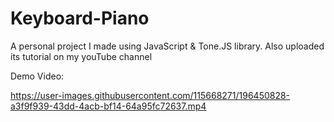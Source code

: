 # Keyboard-Piano
A personal project I made using JavaScript & Tone.JS library. Also uploaded its tutorial on my youTube channel

Demo Video:

https://user-images.githubusercontent.com/115668271/196450828-a3f9f939-43dd-4acb-bf14-64a95fc72637.mp4

